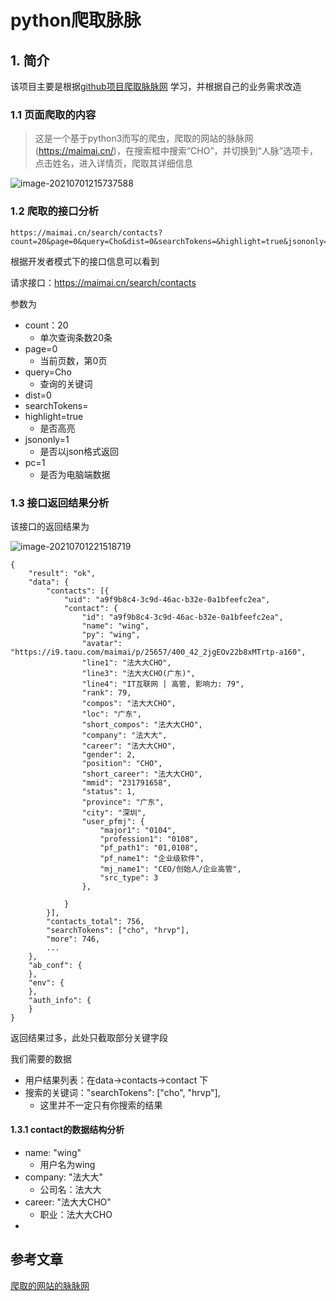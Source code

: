# python爬取脉脉

## 1. 简介

该项目主要是根据[github项目爬取脉脉网](https://github.com/Joezhangs/PythonSpider/tree/master/Item5%EF%BC%9Aspider_maimai) 学习，并根据自己的业务需求改造

### 1.1 页面爬取的内容

>这是一个基于python3而写的爬虫，爬取的网站的脉脉网(https://maimai.cn/)，在搜索框中搜索“CHO”，并切换到“人脉”选项卡，点击姓名，进入详情页，爬取其详细信息

![image-20210701215737588](https://zszblog.oss-cn-beijing.aliyuncs.com/zszblog/blogimage-master/image-20210701215737588.png)

### 1.2 爬取的接口分析

```apl
https://maimai.cn/search/contacts?count=20&page=0&query=Cho&dist=0&searchTokens=&highlight=true&jsononly=1&pc=1
```

根据开发者模式下的接口信息可以看到

请求接口：https://maimai.cn/search/contacts

参数为

- count：20 
  - 单次查询条数20条
- page=0
  - 当前页数，第0页
- query=Cho
  - 查询的关键词
- dist=0
- searchTokens=
- highlight=true
  - 是否高亮
- jsononly=1
  - 是否以json格式返回
- pc=1
  - 是否为电脑端数据

### 1.3 接口返回结果分析

该接口的返回结果为

![image-20210701221518719](https://zszblog.oss-cn-beijing.aliyuncs.com/zszblog/blogimage-master/image-20210701221518719.png)

```
{
	"result": "ok",
	"data": {
		"contacts": [{
			"uid": "a9f9b8c4-3c9d-46ac-b32e-0a1bfeefc2ea",
			"contact": {
				"id": "a9f9b8c4-3c9d-46ac-b32e-0a1bfeefc2ea",
				"name": "wing",
				"py": "wing",
				"avatar": "https://i9.taou.com/maimai/p/25657/400_42_2jgEOv22b8xMTrtp-a160",
				"line1": "法大大CHO",
				"line3": "法大大CHO(广东)",
				"line4": "IT互联网 | 高管, 影响力: 79",
				"rank": 79,
				"compos": "法大大CHO",
				"loc": "广东",
				"short_compos": "法大大CHO",
				"company": "法大大",
				"career": "法大大CHO",
				"gender": 2,
				"position": "CHO",
				"short_career": "法大大CHO",
				"mmid": "231791658",
				"status": 1,
				"province": "广东",
				"city": "深圳",
				"user_pfmj": {
					"major1": "0104",
					"profession1": "0108",
					"pf_path1": "01,0108",
					"pf_name1": "企业级软件",
					"mj_name1": "CEO/创始人/企业高管",
					"src_type": 3
				},
				
			}
		}],
		"contacts_total": 756,
		"searchTokens": ["cho", "hrvp"],
		"more": 746,
        ...
	},
	"ab_conf": {
	},
	"env": {
	},
	"auth_info": {
	}
}
```

返回结果过多，此处只截取部分关键字段

我们需要的数据

- 用户结果列表：在data->contacts->contact 下
- 搜索的关键词："searchTokens": ["cho", "hrvp"],
  - 这里并不一定只有你搜索的结果

#### 1.3.1 **contact**的数据结构分析

- name: "wing"
  - 用户名为wing
- company: "法大大"
  - 公司名：法大大
- career: "法大大CHO"
  - 职业：法大大CHO
- 





















## 参考文章

[爬取的网站的脉脉网](https://github.com/Joezhangs/PythonSpider/tree/master/Item5%EF%BC%9Aspider_maimai)
